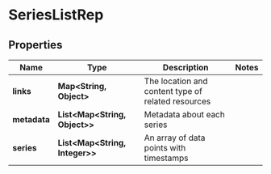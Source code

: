

# SeriesListRep


## Properties

| Name | Type | Description | Notes |
|------------ | ------------- | ------------- | -------------|
|**links** | **Map&lt;String, Object&gt;** | The location and content type of related resources |  |
|**metadata** | **List&lt;Map&lt;String, Object&gt;&gt;** | Metadata about each series |  |
|**series** | **List&lt;Map&lt;String, Integer&gt;&gt;** | An array of data points with timestamps |  |



